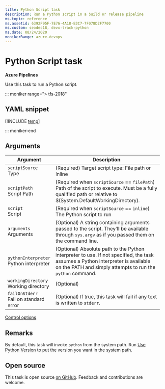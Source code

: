 ```yaml
---
title: Python Script task
description: Run a Python script in a build or release pipeline
ms.topic: reference
ms.assetid: 6392F95F-7E76-4A18-B3C7-7F078D2F7700
ms.custom: seodec18, devx-track-python
ms.date: 08/24/2020
monikerRange: azure-devops
---
```


# Python Script task

**Azure Pipelines**

Use this task to run a Python script.

::: moniker range="> tfs-2018"

## YAML snippet

[!INCLUDE [temp](../includes/yaml/PythonScriptV0.md)]

::: moniker-end

## Arguments

| Argument | Description |
|----------|-------------|
| `scriptSource`<br>Type | (Required) Target script type: File path or Inline |
| `scriptPath`<br>Script Path | (Required when `scriptSource` == `filePath`) Path of the script to execute. Must be a fully qualified path or relative to $(System.DefaultWorkingDirectory). |
| `script`<br>Script | (Required when `scriptSource` == `inline`) The Python script to run |
| `arguments`<br>Arguments | (Optional) A string containing arguments passed to the script. They'll be available through <code>sys.argv</code> as if you passed them on the command line. |
| `pythonInterpreter`<br>Python interpreter | (Optional) Absolute path to the Python interpreter to use. If not specified, the task assumes a Python interpreter is available on the PATH and simply attempts to run the <code>python</code> command. |
| `workingDirectory`<br>Working directory | (Optional) |
| `failOnStderr`<br>Fail on standard error | (Optional) If true, this task will fail if any text is written to `stderr`. |


<tr>
<th style="text-align: center" colspan="2"><a href="~/pipelines/process/tasks.md#controloptions" data-raw-source="[Control options](../../process/tasks.md#controloptions)">Control options</a></th>
</tr>

</table>

## Remarks

By default, this task will invoke `python` from the system path.
Run [Use Python Version](../tool/use-python-version.md) to put the version you want in the system path.

## Open source

This task is open source [on GitHub](https://github.com/Microsoft/azure-pipelines-tasks). Feedback and contributions are welcome.
